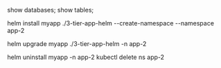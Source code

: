 show databases;
show tables;


helm install myapp ./3-tier-app-helm --create-namespace --namespace app-2

helm upgrade myapp ./3-tier-app-helm -n app-2

helm uninstall myapp -n app-2
kubectl delete ns app-2
